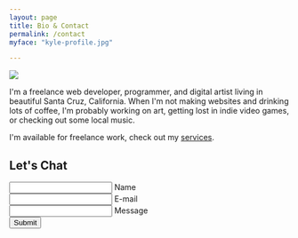 ```yaml
---
layout: page
title: Bio & Contact
permalink: /contact
myface: "kyle-profile.jpg"

---
```

<img class="myface" src="{{ site.cloudinary_url }}{{ page.myface }}">

I'm a freelance web developer, programmer, and digital artist living in beautiful Santa Cruz, California.
When I'm not making websites and drinking lots of coffee, I'm probably working on art, getting lost in indie video games, or checking out some local music.

I'm available for freelance work, check out my [services](/services/).

## Let's Chat

<form action="https://formspree.io/kyle@kylegrover.com" method="POST" class="contact-form floating-labels">
   <div class="form-field-row">
      <div class="form-field">
         <input id="name" class="input-text" type="text" required>
         <label for="name">Name</label>
      </div>
      <div class="form-field">
         <input id="_replyto" class="input-text" type="email" required>
         <label for="email">E-mail</label>
      </div>
   </div>
   <div class="form-field">
      <input id="message" class="input-text" type="text" required>
      <label for="message">Message</label>
   </div>
   <div class="form-field align-center">
      <input class="submit-btn" type="submit" value="Submit">
   </div>
    <input style="display: none" name="_gotcha">
    <input style="display: none" name="_next" value="/thanks">
</form>